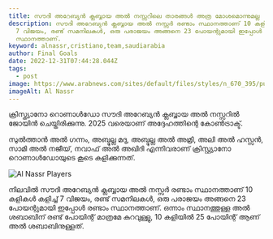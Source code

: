 ```yaml
---
title: സൗദി അറേബ്യൻ ക്ലബ്ബായ അൽ നസ്സറിലെ താരങ്ങൾ അത്ര മോശമൊന്നുമല്ല
description: സൗദി അറേബ്യൻ ക്ലബ്ബായ അൽ നസ്സർ രണ്ടാം സ്ഥാനത്താണ് 10 കളികൾ കളിച്ച്
  7 വിജയം, രണ്ട് സമനിലകൾ, ഒരു പരാജയം അങ്ങനെ 23 പോയന്റുമായി ഇപ്പോൾ രണ്ടാം
  സ്ഥാനത്താണ്.
keyword: alnassr,cristiano,team,saudiarabia
author: Final Goals
date: 2022-12-31T07:44:28.044Z
tags:
  - post
image: https://www.arabnews.com/sites/default/files/styles/n_670_395/public/2021/03/21/2533141-223879878.jpg?itok=Nl8tSrJz
imageAlt: Al Nassr
---
```

ക്രിസ്ത്യാനോ റൊണാൾഡോ സൗദി അറേബ്യൻ ക്ലബ്ബായ അൽ നസ്സറിൽ ജോയിൻ ചെയ്തിരിക്കുന്നു.
2025 വരെയാണ് അദ്ദേഹത്തിന്റെ കോൺട്രാക്ട്.

സുൽത്താൻ അൽ ഗന്നം, അബ്ദുല്ല മദു, അബ്ദുല്ല അൽ അമ്രി, അലി അൽ ഹസ്സൻ, സാമി അൽ നജീയ്, നവാഫ് അൽ അഖിദി എന്നിവരാണ് ക്രിസ്റ്റ്യാനോ റൊണാൾഡോയുടെ കൂടെ കളിക്കുന്നത്.

![Al Nassr Players](https://assets.the-afc.com/migration/s/p/sp0keayev3kuhr8rlvdg.jpg "അൽ നസ്സർ ടീം")

നിലവിൽ സൗദി അറേബ്യൻ ക്ലബ്ബായ അൽ നസ്സർ രണ്ടാം സ്ഥാനത്താണ് 10 കളികൾ കളിച്ച് 7 വിജയം, രണ്ട് സമനിലകൾ, ഒരു പരാജയം അങ്ങനെ 23 പോയന്റുമായി ഇപ്പോൾ രണ്ടാം സ്ഥാനത്താണ്.
ഒന്നാം സ്ഥാനത്തുള്ള അൽ ശബാബിന് രണ്ട് പോയിന്റ് മാത്രമേ കുറവുള്ളു, 10 കളിയിൽ 25 പോയിന്റ് ആണ് അൽ ശബാബിനുള്ളത്.